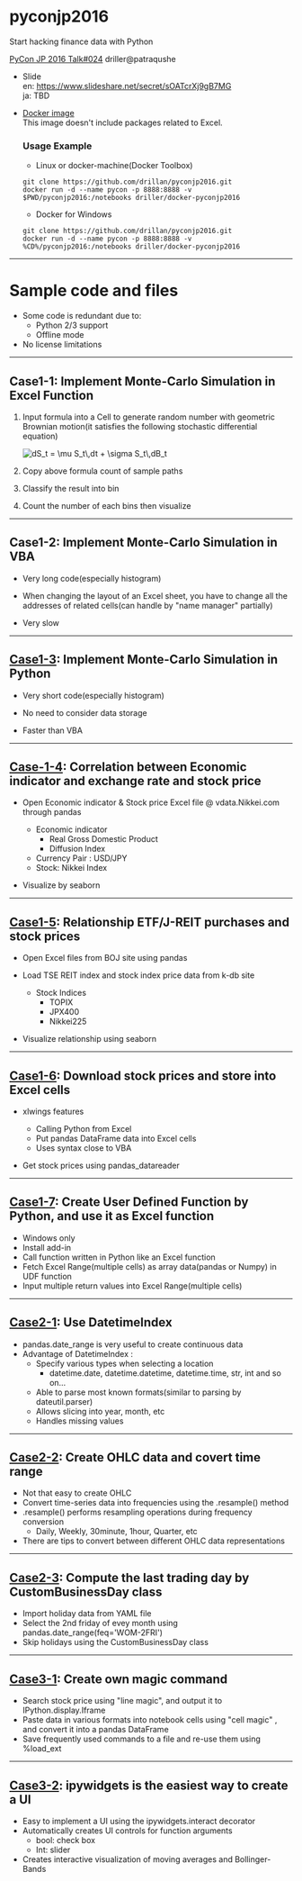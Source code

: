 # pyconjp2016
Start hacking finance data with Python  

[PyCon JP 2016 Talk#024](https://pycon.jp/2016/ja/schedule/presentation/24/) driller@patraqushe  

* Slide  
    en: https://www.slideshare.net/secret/sOATcrXj9gB7MG  
    ja: TBD

* [Docker image](https://hub.docker.com/r/driller/docker-pyconjp2016/)  
    This image doesn't include packages related to Excel.

    ### Usage Example

    * Linux or docker-machine(Docker Toolbox)
  ```
  git clone https://github.com/drillan/pyconjp2016.git
  docker run -d --name pycon -p 8888:8888 -v $PWD/pyconjp2016:/notebooks driller/docker-pyconjp2016
  ```

  * Docker for Windows
  ```
  git clone https://github.com/drillan/pyconjp2016.git
  docker run -d --name pycon -p 8888:8888 -v %CD%/pyconjp2016:/notebooks driller/docker-pyconjp2016
  ```

---
# Sample code and files

* Some code is redundant due to:  
    * Python 2/3 support  
    * Offline mode  
* No license limitations   

---
## Case1-1: Implement Monte-Carlo Simulation in Excel Function

1. Input formula into a Cell to generate random number with geometric Brownian motion(it satisfies the following stochastic differential equation)

    ![$$dS_t = \mu S_t\,dt + \sigma S_t\,dB_t$$](https://wikimedia.org/api/rest_v1/media/math/render/svg/22a084f84c78d0ae6983fd7283004f412f42757b)

2. Copy above formula count of sample paths

3. Classify the result into bin

4. Count the number of each bins then visualize 

---
## Case1-2: Implement Monte-Carlo Simulation in VBA

* Very long code(especially histogram)

* When changing the layout of an Excel sheet, you have to change all the addresses of related cells(can handle by "name manager" partially)

* Very slow

---
## [Case1-3](http://nbviewer.jupyter.org/github/drillan/pyconjp2016/blob/master/Case1-3.ipynb): Implement Monte-Carlo Simulation in Python

* Very short code(especially histogram)

* No need to consider data storage

* Faster than VBA

---
## [Case-1-4](http://nbviewer.jupyter.org/github/drillan/pyconjp2016/blob/master/Case1-4.ipynb): Correlation between Economic indicator and exchange rate and stock price

* Open Economic indicator & Stock price Excel file @ vdata.Nikkei.com through pandas 
  * Economic indicator
     * Real Gross Domestic Product
     * Diffusion Index
  * Currency Pair : USD/JPY
  * Stock: Nikkei Index

* Visualize by seaborn

---
## [Case1-5](http://nbviewer.jupyter.org/github/drillan/pyconjp2016/blob/master/Case1-5.ipynb): Relationship ETF/J-REIT purchases and stock prices

* Open Excel files from BOJ site using pandas

* Load TSE REIT index and stock index price data from k-db site
  * Stock Indices
    * TOPIX
    * JPX400
    * Nikkei225

* Visualize relationship using seaborn

---
## [Case1-6](Case1-6_7): Download stock prices and store into Excel cells

* xlwings features
  * Calling Python from Excel
  * Put pandas DataFrame data into Excel cells
  * Uses syntax close to VBA

* Get stock prices using pandas_datareader

---
## [Case1-7](Case1-6_7): Create User Defined Function by Python, and use it as Excel function

* Windows only
* Install add-in
* Call function written in Python like an Excel function   
* Fetch Excel Range(multiple cells) as array data(pandas or Numpy) in UDF function
* Input multiple return values into Excel Range(multiple cells)

---
## [Case2-1](http://nbviewer.jupyter.org/github/drillan/pyconjp2016/blob/master/Case2-1_2.ipynb): Use DatetimeIndex

* pandas.date_range is very useful to create continuous data  
* Advantage of DatetimeIndex :
  * Specify various types when selecting a location  
    * datetime.date, datetime.datetime, datetime.time, str, int and so on…
  * Able to parse most known formats(similar to parsing by dateutil.parser)
  * Allows slicing into year, month, etc
  * Handles missing values  

---
## [Case2-2](http://nbviewer.jupyter.org/github/drillan/pyconjp2016/blob/master/Case2-1_2.ipynb): Create OHLC data and covert time range

* Not that easy to create OHLC
* Convert time-series data into frequencies using the .resample() method
* .resample() performs resampling operations during frequency conversion
  * Daily, Weekly, 30minute, 1hour, Quarter, etc
* There are tips to convert between different OHLC data representations

---
## [Case2-3](http://nbviewer.jupyter.org/github/drillan/pyconjp2016/blob/master/Case2-3.ipynb): Compute the last trading day by CustomBusinessDay class

* Import holiday data from YAML file  
* Select the 2nd friday of evey month using pandas.date_range(feq='WOM-2FRI')  
* Skip holidays using the CustomBusinessDay class  

---
## [Case3-1](http://nbviewer.jupyter.org/github/drillan/pyconjp2016/blob/master/Case3-1.ipynb): Create own magic command

* Search stock price using "line magic", and output it to IPython.display.Iframe  
* Paste data in various formats into notebook cells using "cell magic" , and convert it into a pandas DataFrame  
* Save frequently used commands to a file and re-use them using %load_ext  

---
## [Case3-2](http://nbviewer.jupyter.org/github/drillan/pyconjp2016/blob/master/Case3-2.ipynb): ipywidgets is the easiest way to create a UI  

* Easy to implement a UI using the ipywidgets.interact decorator  
* Automatically creates UI controls for function arguments  
  * bool: check box 
  * Int: slider
* Creates interactive visualization of moving averages and Bollinger-Bands  


